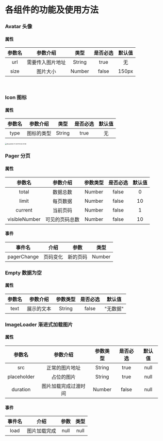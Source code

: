 
# 各组件的功能及使用方法
### Avatar 头像
#### 属性

| 参数名 | 参数介绍| 类型 | 是否必选|默认值|
|:---------:| :---------:|:---------:|:---------:|:----:|
|url | 需要传入图片地址|String|true|无|
|size| 图片大小|Number|false|150px|

<br>

### Icon 图标
#### 属性

| 参数名 | 参数介绍 | 类型 | 是否必选|默认值|
|:---------:| :----------:|:---:|:---:|:---:|
|type | 图标的类型|String|true|无|

<img src="http://mdrs.yuanjin.tech/img/20201130155542.jpg" alt="iShot2020-11-30下午03.47.09" style="zoom:33%;" />

### Pager 分页
#### 属性
|参数名|参数介绍|参数类型|是否必选|默认值|
|:----:|:----:|:----:|:----:|:----:|
|total|数据总数|Number|false|0|
|limit|每页数据|Number|false|10|
|current|当前页码|Number|false|1|
|visibleNumber|可见的页码总数|Number|false|10|

#### 事件
|事件名|介绍|参数|类型|
|:----:|:----:|:----:|:----:|
|pagerChange|页码变化|新的页码|Number|

### Empty 数据为空

#### 属性
|参数名|参数介绍|参数类型|是否必选|默认值|
|:----:|:----:|:----:|:----:|:----:|
|text|展示的文本|String|false|"无数据"|

### ImageLoader  渐进式加载图片
#### 属性
|参数名|参数介绍|参数类型|是否必选|默认值|
|:----:|:----:|:----:|:----:|:----:|
|src|正常的图片地址|String|true|null|
|placeholder|占位的图片|String|true|null|
|duration|图片加载完成过渡时间|Number|false|null|

#### 事件
|事件名|介绍|参数|类型|
|:----:|:----:|:----:|:----:|
|load|图片加载完成|null|null|

### 

